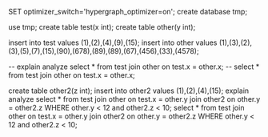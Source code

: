 SET optimizer_switch='hypergraph_optimizer=on';
create database tmp;

use tmp;
create table test(x int);
create table other(y int);

insert into test values (1),(2),(4),(9),(15);
insert into other values (1),(3),(2),(3),(5),(7),(15),(90),(678),(89),(89),(67),(456),(33),(4578);

-- explain analyze select * from test join other on test.x = other.x;
-- select * from test join other on test.x = other.x;

create table other2(z int);
insert into other2 values (1),(2),(4),(15);
explain analyze select * from test join other on test.x = other.y join other2 on other.y = other2.z WHERE other.y < 12 and other2.z < 10;
select * from test join other on test.x = other.y join other2 on other.y = other2.z WHERE other.y < 12 and other2.z < 10;



